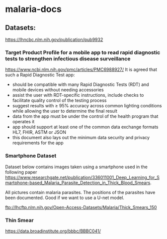 # malaria-docs

## Datasets:  
https://lhncbc.nlm.nih.gov/publication/pub9932

###  Target Product Profile for a mobile app to read rapid diagnostic tests to strengthen infectious disease surveillance  
https://www.ncbi.nlm.nih.gov/pmc/articles/PMC6988927/
It is agreed that such a Rapid Diagnostic Test app:
- should be compatible with many Rapid Diagnostic Tests (RDT) and mobile devices without needing accessories
- assist the user with RDT-specific instructions, include checks to facilitate quality control of the testing process
- suggest results with ≥ 95% accuracy across common lighting conditions while allowing the user to determine the final result
- data from the app must be under the control of the health program that operates it
- app should support at least one of the common data exchange formats HL7, FHIR, ASTM or JSON
- this document also lays out the minimum data security and privacy requirements for the app

### Smartphone Dataset
Dataset below contains images taken using a smartphone used in the following paper https://www.researchgate.net/publication/336011001_Deep_Learning_for_Smartphone-based_Malaria_Parasite_Detection_in_Thick_Blood_Smears.

All pictures contain malaria parasites. The positions of the parasites have been documented. Good if we want to use a U-net model.

ftp://lhcftp.nlm.nih.gov/Open-Access-Datasets/Malaria/Thick_Smears_150

### Thin Smear 
https://data.broadinstitute.org/bbbc/BBBC041/

